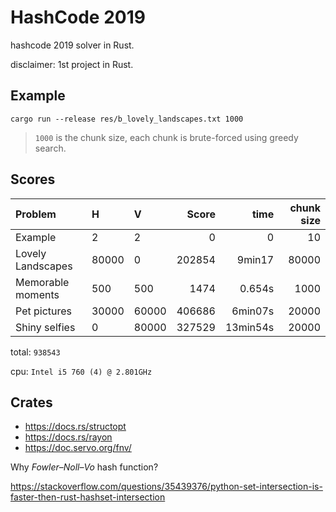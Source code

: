 # HashCode 2019

hashcode 2019 solver in Rust.

disclaimer: 1st project in Rust.

## Example

```
cargo run --release res/b_lovely_landscapes.txt 1000
```

> `1000` is the chunk size, each chunk is brute-forced using greedy search.

## Scores

| Problem           | H     | V     | Score  | time     | chunk size |
|:------------------|:------|:------|-------:|---------:|-----------:|
| Example           | 2     | 2     | 0      | 0        | 10         |
| Lovely Landscapes | 80000 | 0     | 202854 | 9min17   | 80000      |
| Memorable moments | 500   | 500   | 1474   | 0.654s   | 1000       |
| Pet pictures      | 30000 | 60000 | 406686 | 6min07s  | 20000      |
| Shiny selfies     | 0     | 80000 | 327529 | 13min54s | 20000      |

total: `938543`

cpu: `Intel i5 760 (4) @ 2.801GHz`

## Crates

* <https://docs.rs/structopt>
* <https://docs.rs/rayon>
* <https://doc.servo.org/fnv/>

Why _Fowler–Noll–Vo_ hash function?

<https://stackoverflow.com/questions/35439376/python-set-intersection-is-faster-then-rust-hashset-intersection>

